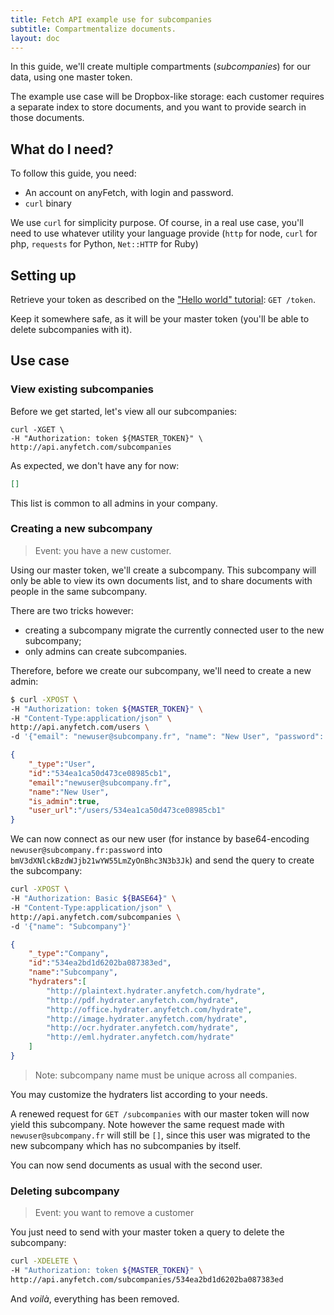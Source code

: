 ```yaml
---
title: Fetch API example use for subcompanies
subtitle: Compartmentalize documents.
layout: doc
---
```


In this guide, we'll create multiple compartments (*subcompanies*) for our data,  using one master token.

The example use case will be Dropbox-like storage: each customer requires a separate index to store documents, and you want to provide search in those documents.

## What do I need?
To follow this guide, you need:

* An account on anyFetch, with login and password.
* `curl` binary

We use `curl` for simplicity purpose. Of course, in a real use case, you'll need to use whatever utility your language provide (`http` for node, `curl` for php, `requests` for Python, `Net::HTTP` for Ruby)

## Setting up
Retrieve your token as described on the ["Hello world" tutorial](/guides/hello-world.html): `GET /token`.

Keep it somewhere safe, as it will be your master token (you'll be able to delete subcompanies with it).

## Use case
### View existing subcompanies
Before we get started, let's view all our subcompanies:

```
curl -XGET \
-H "Authorization: token ${MASTER_TOKEN}" \
http://api.anyfetch.com/subcompanies
```

As expected, we don't have any for now:

```json
[]
```

This list is common to all admins in your company.

### Creating a new subcompany
> Event: you have a new customer.
 
Using our master token, we'll create a subcompany. This subcompany will only be able to view its own documents list, and to share documents with people in the same subcompany.

There are two tricks however:

* creating a subcompany migrate the currently connected user to the new subcompany;
* only admins can create subcompanies.

Therefore, before we create our subcompany, we'll need to create a new admin:

```sh
$ curl -XPOST \
-H "Authorization: token ${MASTER_TOKEN}" \
-H "Content-Type:application/json" \
http://api.anyfetch.com/users \
-d '{"email": "newuser@subcompany.fr", "name": "New User", "password": "password", "is_admin": true}'
```

```json
{
    "_type":"User",
    "id":"534ea1ca50d473ce08985cb1",
    "email":"newuser@subcompany.fr",
    "name":"New User",
    "is_admin":true,
    "user_url":"/users/534ea1ca50d473ce08985cb1"
}
```

We can now connect as our new user (for instance by base64-encoding `newuser@subcompany.fr:password` into `bmV3dXNlckBzdWJjb21wYW55LmZyOnBhc3N3b3Jk`) and send the query to create the subcompany:

```sh
curl -XPOST \
-H "Authorization: Basic ${BASE64}" \
-H "Content-Type:application/json" \
http://api.anyfetch.com/subcompanies \
-d '{"name": "Subcompany"}'
```

```json
{
    "_type":"Company",
    "id":"534ea2bd1d6202ba087383ed",
    "name":"Subcompany",
    "hydraters":[
        "http://plaintext.hydrater.anyfetch.com/hydrate",
        "http://pdf.hydrater.anyfetch.com/hydrate",
        "http://office.hydrater.anyfetch.com/hydrate",
        "http://image.hydrater.anyfetch.com/hydrate",
        "http://ocr.hydrater.anyfetch.com/hydrate",
        "http://eml.hydrater.anyfetch.com/hydrate"
    ]
}
```

> Note: subcompany name must be unique across all companies.

You may customize the hydraters list according to your needs.

A renewed request for `GET /subcompanies` with our master token will now yield this subcompany. Note however the same request made with `newuser@subcompany.fr` will still be `[]`, since this user was migrated to the new subcompany which has no subcompanies by itself.

You can now send documents as usual with the second user.

### Deleting subcompany
> Event: you want to remove a customer

You just need to send with your master token a query to delete the subcompany:

```sh
curl -XDELETE \
-H "Authorization: token ${MASTER_TOKEN}" \
http://api.anyfetch.com/subcompanies/534ea2bd1d6202ba087383ed
```

And *voilà*, everything has been removed.
